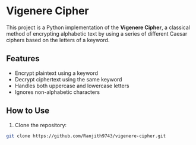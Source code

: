 # Vigenere Cipher

This project is a Python implementation of the **Vigenere Cipher**, a classical method of encrypting alphabetic text by using a series of different Caesar ciphers based on the letters of a keyword.

## Features
- Encrypt plaintext using a keyword
- Decrypt ciphertext using the same keyword
- Handles both uppercase and lowercase letters
- Ignores non-alphabetic characters

## How to Use

1. Clone the repository:
```bash
git clone https://github.com/Ranjith9743/vigenere-cipher.git

